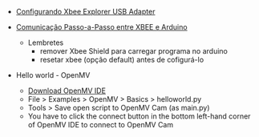 * [Configurando Xbee Explorer USB Adapter](https://www.filipeflop.com/blog/como-configurar-xbee-explorer-usb/)

* [Comunicação Passo-a-Passo entre XBEE e Arduino](https://www.filipeflop.com/blog/tutorial-wireless-arduino-xbee-shield/)
  + Lembretes
    * remover Xbee Shield para carregar programa no arduino
    * resetar xbee (opção default) antes de cofigurá-lo 
* Hello world - OpenMV
  + [Download OpenMV IDE](https://openmv.io/pages/download)
  + File > Examples > OpenMV > Basics > helloworld.py
  + Tools > Save open script to OpenMV Cam (as main.py)
  + You have to click the connect button in the bottom left-hand corner of OpenMV IDE to connect to OpenMV Cam
